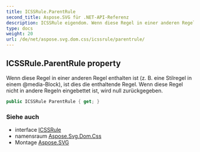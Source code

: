 ```yaml
---
title: ICSSRule.ParentRule
second_title: Aspose.SVG für .NET-API-Referenz
description: ICSSRule eigendom. Wenn diese Regel in einer anderen Regel enthalten ist z. B. eine Stilregel in einem mediaBlock ist dies die enthaltende Regel. Wenn diese Regel nicht in andere Regeln eingebettet ist wird null zurückgegeben.
type: docs
weight: 20
url: /de/net/aspose.svg.dom.css/icssrule/parentrule/
---
```

## ICSSRule.ParentRule property

Wenn diese Regel in einer anderen Regel enthalten ist (z. B. eine Stilregel in einem @media-Block), ist dies die enthaltende Regel. Wenn diese Regel nicht in andere Regeln eingebettet ist, wird null zurückgegeben.

```csharp
public ICSSRule ParentRule { get; }
```

### Siehe auch

* interface [ICSSRule](../)
* namensraum [Aspose.Svg.Dom.Css](../../icssrule/)
* Montage [Aspose.SVG](../../../)


